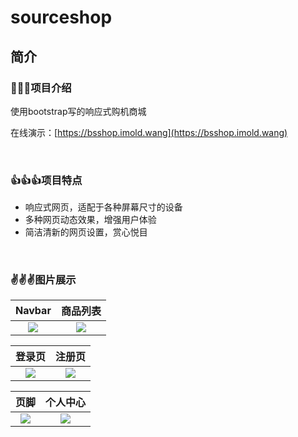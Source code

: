 # sourceshop



## 简介

### 🙂🙂🙂项目介绍

使用bootstrap写的响应式购机商城

在线演示：[https://bsshop.imold.wang](https://bsshop.imold.wang)

<br />

### 👍👍👍项目特点

- 响应式网页，适配于各种屏幕尺寸的设备
- 多种网页动态效果，增强用户体验
- 简洁清新的网页设置，赏心悦目

<br />

### ✌️✌️✌️图片展示

Navbar | 商品列表
:-------------------------:|:-------------------------:
![](https://up.imold.wang/myprojects/imgs/bsshop/1.png)  |  ![](https://up.imold.wang/myprojects/imgs/bsshop/2.png)

登录页 | 注册页
:-------------------------:|:-------------------------:
![](https://up.imold.wang/myprojects/imgs/bsshop/5.png)  |  ![](https://up.imold.wang/myprojects/imgs/bsshop/6.png)

页脚 | 个人中心
:-------------------------:|:-------------------------:
![](https://up.imold.wang/myprojects/imgs/bsshop/4.png)  |  ![](https://up.imold.wang/myprojects/imgs/bsshop/7.png)
